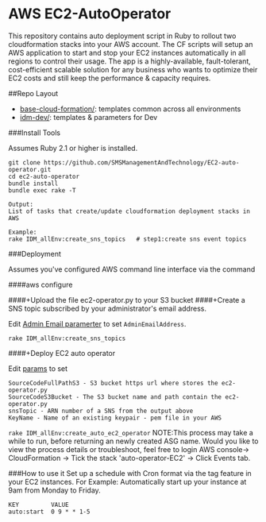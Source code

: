 # AWS EC2-AutoOperator

This repository contains auto deployment script in Ruby to rollout two cloudformation stacks into your AWS account. The CF scripts will setup an AWS application to start and stop your EC2 instances automatically in all regions to control their usage. The app is a highly-available, fault-tolerant, cost-efficient scalable solution for any business who wants to optimize their EC2 costs and still keep the performance & capacity requires.

##Repo Layout

- [base-cloud-formation/](base-cloud-formation/):  templates common across all environments
- [idm-dev/](idm-dev/):  templates & parameters for Dev


###Install Tools

Assumes Ruby 2.1 or higher is installed.
```
git clone https://github.com/SMSManagementAndTechnology/EC2-auto-operator.git
cd ec2-auto-operator
bundle install
bundle exec rake -T

Output:
List of tasks that create/update cloudformation deployment stacks in AWS

Example:
rake IDM_allEnv:create_sns_topics   # step1:create sns event topics
```
###Deployment

Assumes you've configured AWS command line interface via the command

####aws configure

####+Upload the file ec2-operator.py to your S3 bucket
####+Create a SNS topic subscribed by your administrator's email address.

Edit [Admin Email paramerter](idm-dev/parameters/idm-sns-topics-params.json) to set `AdminEmailAddress`.

`rake IDM_allEnv:create_sns_topics`

####+Deploy EC2 auto operator

Edit [params](idm-dev/parameters/idm-auto-ec2-params.json) to set
```
SourceCodeFullPathS3 - S3 bucket https url where stores the ec2-operator.py
SourceCodeS3Bucket - The S3 bucket name and path contain the ec2-operator.py
snsTopic - ARN number of a SNS from the output above
KeyName - Name of an existing keypair - pem file in your AWS
```

`rake IDM_allEnv:create_auto_ec2_operator`
NOTE:This process may take a while to run, before returning an newly created ASG name. Would you like to view the process details or troubleshoot, feel free to login AWS console-> CloudFormation -> Tick the stack 'auto-operator-EC2' -> Click Events tab.

###How to use it
Set up a schedule with Cron format via the tag feature in your EC2 instances. 
For Example: Automatically start up your instance at 9am from Monday to Friday.
```
KEY         VALUE
auto:start  0 9 * * 1-5
```
